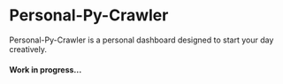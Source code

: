 # Personal-Py-Crawler
Personal-Py-Crawler is a personal dashboard designed to start your day creatively.


#### Work in progress...